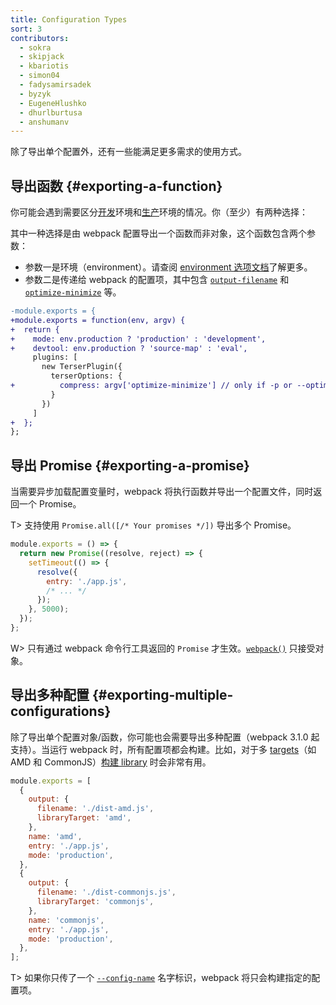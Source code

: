 ```yaml
---
title: Configuration Types
sort: 3
contributors:
  - sokra
  - skipjack
  - kbariotis
  - simon04
  - fadysamirsadek
  - byzyk
  - EugeneHlushko
  - dhurlburtusa
  - anshumanv
---
```


除了导出单个配置外，还有一些能满足更多需求的使用方式。

## 导出函数 {#exporting-a-function}

你可能会遇到需要区分[开发](/guides/development)环境和[生产](/guides/production)环境的情况。你（至少）有两种选择：

其中一种选择是由 webpack 配置导出一个函数而非对象，这个函数包含两个参数：

- 参数一是环境（environment）。请查阅 [environment 选项文档](/api/cli/#environment-options)了解更多。
- 参数二是传递给 webpack 的配置项，其中包含 [`output-filename`](/api/cli/#output-options) 和 [`optimize-minimize`](/api/cli/#optimize-options) 等。

```diff
-module.exports = {
+module.exports = function(env, argv) {
+  return {
+    mode: env.production ? 'production' : 'development',
+    devtool: env.production ? 'source-map' : 'eval',
     plugins: [
       new TerserPlugin({
         terserOptions: {
+          compress: argv['optimize-minimize'] // only if -p or --optimize-minimize were passed
         }
       })
     ]
+  };
};
```

## 导出 Promise {#exporting-a-promise}

当需要异步加载配置变量时，webpack 将执行函数并导出一个配置文件，同时返回一个 Promise。

T> 支持使用 `Promise.all([/* Your promises */])` 导出多个 Promise。

```js
module.exports = () => {
  return new Promise((resolve, reject) => {
    setTimeout(() => {
      resolve({
        entry: './app.js',
        /* ... */
      });
    }, 5000);
  });
};
```

W> 只有通过 webpack 命令行工具返回的 `Promise` 才生效。[`webpack()`](/api/node/#webpack) 只接受对象。

## 导出多种配置 {#exporting-multiple-configurations}

除了导出单个配置对象/函数，你可能也会需要导出多种配置（webpack 3.1.0 起支持）。当运行 webpack 时，所有配置项都会构建。比如，对于多 [targets](/configuration/output/#outputlibrarytarget)（如 AMD 和 CommonJS）[构建 library](/guides/author-libraries) 时会非常有用。

```js
module.exports = [
  {
    output: {
      filename: './dist-amd.js',
      libraryTarget: 'amd',
    },
    name: 'amd',
    entry: './app.js',
    mode: 'production',
  },
  {
    output: {
      filename: './dist-commonjs.js',
      libraryTarget: 'commonjs',
    },
    name: 'commonjs',
    entry: './app.js',
    mode: 'production',
  },
];
```

T> 如果你只传了一个 [`--config-name`](/api/cli/#configuration-options) 名字标识，webpack 将只会构建指定的配置项。
